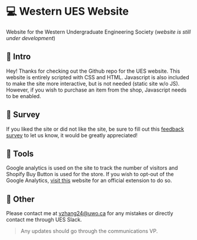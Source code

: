 # :computer: Western UES Website
Website for the Western Undergraduate Engineering Society
(*website is still under development*)

## :wave: Intro
Hey! Thanks for checking out the Github repo for the UES website. This website is entirely scripted with CSS and HTML. Javascript is also included to make the site more interactive, but is not needed (static site w/o JS). However, if you wish to purchase an item from the shop, Javascript needs to be enabled. 

## :page_facing_up: Survey
If you liked the site or did not like the site, be sure to fill out this [feedback survey](https://forms.gle/tcpFLMKMRKWqjHro6) to let us know, it would be greatly appreciated! 

## :wrench: Tools
Google analytics is used on the site to track the number of visitors and Shopify Buy Button is used for the store. If you wish to opt-out of the Google Analytics, [visit this](https://tools.google.com/dlpage/gaoptout) website for an official extension to do so. 

## :symbols: Other
Please contact me at vzhang24@uwo.ca for any mistakes or directly contact me through UES Slack. 
> Any updates should go through the communications VP. 
